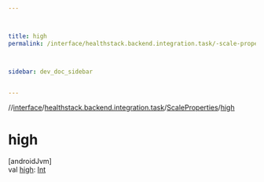 ```yaml
---



title: high
permalink: /interface/healthstack.backend.integration.task/-scale-properties/high.html



sidebar: dev_doc_sidebar


---
```




//[interface](/bi_interface.html)/[healthstack.backend.integration.task](../index.html)/[ScaleProperties](index.html)/[high](high.html)



# high



[androidJvm]\
val [high](high.html): [Int](https://kotlinlang.org/api/latest/jvm/stdlib/kotlin/-int/index.html)






